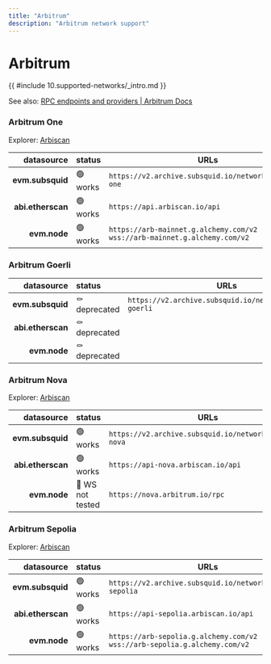 ```yaml
---
title: "Arbitrum"
description: "Arbitrum network support"
---
```


<!-- markdownlint-disable single-h1 heading-increment no-inline-html -->

# Arbitrum

{{ #include 10.supported-networks/_intro.md }}

See also: [RPC endpoints and providers | Arbitrum Docs](https://docs.arbitrum.io/node-running/node-providers)

### Arbitrum One

Explorer: [Arbiscan](https://arbiscan.io/)

|        datasource | status   | URLs                                                                             |
| -----------------:|:-------- | -------------------------------------------------------------------------------- |
|  **evm.subsquid** | 🟢 works | `https://v2.archive.subsquid.io/network/arbitrum-one`                            |
| **abi.etherscan** | 🟢 works | `https://api.arbiscan.io/api`                                                    |
|      **evm.node** | 🟢 works | `https://arb-mainnet.g.alchemy.com/v2` <br> `wss://arb-mainnet.g.alchemy.com/v2` |

### Arbitrum Goerli

|        datasource | status        | URLs                                                     |
| -----------------:|:------------- | -------------------------------------------------------- |
|  **evm.subsquid** | ⚰️ deprecated | `https://v2.archive.subsquid.io/network/arbitrum-goerli` |
| **abi.etherscan** | ⚰️ deprecated |                                                          |
|      **evm.node** | ⚰️ deprecated |                                                          |

### Arbitrum Nova

Explorer: [Arbiscan](https://nova.arbiscan.io/)

|        datasource | status           | URLs                                                   |
| -----------------:|:---------------- | ------------------------------------------------------ |
|  **evm.subsquid** | 🟢 works         | `https://v2.archive.subsquid.io/network/arbitrum-nova` |
| **abi.etherscan** | 🟢 works         | `https://api-nova.arbiscan.io/api`                     |
|      **evm.node** | 🤔 WS not tested | `https://nova.arbitrum.io/rpc`                         |

### Arbitrum Sepolia

Explorer: [Arbiscan](https://sepolia.arbiscan.io/)

|        datasource | status   | URLs                                                                             |
| -----------------:|:-------- | -------------------------------------------------------------------------------- |
|  **evm.subsquid** | 🟢 works | `https://v2.archive.subsquid.io/network/arbitrum-sepolia`                        |
| **abi.etherscan** | 🟢 works | `https://api-sepolia.arbiscan.io/api`                                            |
|      **evm.node** | 🟢 works | `https://arb-sepolia.g.alchemy.com/v2` <br> `wss://arb-sepolia.g.alchemy.com/v2` |

